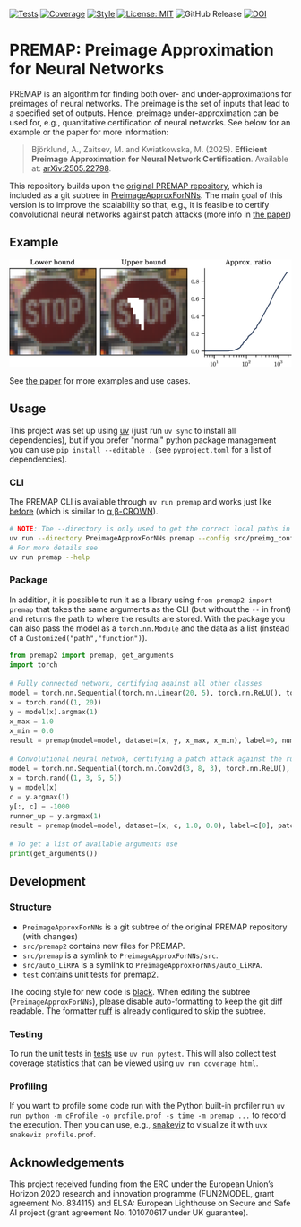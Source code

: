[![Tests](https://github.com/Aggrathon/Premap2/actions/workflows/pytest.yaml/badge.svg)](https://github.com/Aggrathon/Premap2/actions/workflows/pytest.yaml)
[![Coverage](https://img.shields.io/badge/Coverage%20-%20%3E90%20-%20)](https://github.com/Aggrathon/Premap2/actions/workflows/pytest.yaml)
[![Style](https://img.shields.io/badge/Style%20-%20Ruff%20-%20%23261230?logo=ruff)](https://github.com/Aggrathon/Premap2/actions/workflows/pytest.yaml)
[![License: MIT](https://img.shields.io/github/license/aggrathon/Premap2?label=License)](https://github.com/Aggrathon/Premap2/blob/main/LICENSE)
![GitHub Release](https://img.shields.io/github/v/release/aggrathon/Premap2?label=Release)
[![DOI](https://img.shields.io/badge/DOI%20-%2010.48550%2FarXiv.2505.22798%20-%20%23FAB70C?logo=doi)
](https://doi.org/10.48550/arXiv.2505.22798)
# PREMAP: Preimage Approximation for Neural Networks

PREMAP is an algorithm for finding both over- and under-approximations for preimages of neural networks.
The preimage is the set of inputs that lead to a specified set of outputs.
Hence, preimage under-approximation can be used for, e.g., quantitative certification of neural networks.
See below for an example or the paper for more information:

> Björklund, A., Zaitsev, M. and Kwiatkowska, M. (2025).
> **Efficient Preimage Approximation for Neural Network Certification**.
> Available at: [arXiv:2505.22798](https://doi.org/10.48550/arXiv.2505.22798).

This repository builds upon the [original PREMAP repository](https://github.com/Zhang-Xiyue/PreimageApproxForNNs), which is included as a git subtree in [PreimageApproxForNNs](PreimageApproxForNNs/).
The main goal of this version is to improve the scalability so that, e.g., it is feasible to certify convolutional neural networks against patch attacks (more info in [the paper](https://doi.org/10.48550/arXiv.2505.22798))


## Example

![Example patch attack](example.webp)

See [the paper](https://doi.org/10.48550/arXiv.2505.22798) for more examples and use cases.


## Usage

This project was set up using [uv](https://docs.astral.sh/uv) (just run `uv sync` to install all dependencies), but if you prefer "normal" python package management you can use `pip install --editable .` (see `pyproject.toml` for a list of dependencies).

### CLI

The PREMAP CLI is available through `uv run premap` and works just like [before](https://github.com/Zhang-Xiyue/PreimageApproxForNNs) (which is similar to [α,β-CROWN](https://github.com/Verified-Intelligence/alpha-beta-CROWN)).

```bash
# NOTE: The --directory is only used to get the correct local paths in the config
uv run --directory PreimageApproxForNNs premap --config src/preimg_configs/vcas.yaml --enable_input_split False
# For more details see
uv run premap --help
```

### Package

In addition, it is possible to run it as a library using `from premap2 import premap` that takes the same arguments as the CLI (but without the `--` in front) and returns the path to where the results are stored. With the package you can also pass the model as a `torch.nn.Module` and the data as a list (instead of a `Customized("path","function")`).

```python
from premap2 import premap, get_arguments
import torch

# Fully connected network, certifying against all other classes
model = torch.nn.Sequential(torch.nn.Linear(20, 5), torch.nn.ReLU(), torch.nn.Linear(5, 3))
x = torch.rand((1, 20))
y = model(x).argmax(1)
x_max = 1.0
x_min = 0.0
result = premap(model=model, dataset=(x, y, x_max, x_min), label=0, num_outputs=3, robustness_type='verified-acc')

# Convolutional neural netwok, certifying a patch attack against the runner up class
model = torch.nn.Sequential(torch.nn.Conv2d(3, 8, 3), torch.nn.ReLU(), torch.nn.Flatten(), torch.nn.Linear(8*3*3, 4))
x = torch.rand((1, 3, 5, 5))
y = model(x)
c = y.argmax(1)
y[:, c] = -1000
runner_up = y.argmax(1)
result = premap(model=model, dataset=(x, c, 1.0, 0.0), label=c[0], patch_x=1, patch_y=2, patch_w=3, patch_h=2, runner_up=runner_up, num_outputs=4, robustness_type='runnerup', threshold=0.75)

# To get a list of available arguments use
print(get_arguments())
```


## Development

### Structure

- `PreimageApproxForNNs` is a git subtree of the original PREMAP repository (with changes)
- `src/premap2` contains new files for PREMAP.
- `src/premap` is a symlink to `PreimageApproxForNNs/src`.
- `src/auto_LiRPA` is a symlink to `PreimageApproxForNNs/auto_LiRPA`.
- `test` contains unit tests for premap2.

The coding style for new code is [black](https://github.com/psf/black).
When editing the subtree (`PreimageApproxForNNs`), please disable auto-formatting to keep the git diff readable.
The formatter [ruff](https://docs.astral.sh/ruff) is already configured to skip the subtree.

### Testing

To run the unit tests in [tests](tests/) use `uv run pytest`.
This will also collect test coverage statistics that can be viewed using `uv run coverage html`.

### Profiling

If you want to profile some code run with the Python built-in profiler run
`uv run python -m cProfile -o profile.prof -s time -m premap ...`
to record the execution.
Then you can use, e.g., [snakeviz](https://github.com/jiffyclub/snakeviz) to visualize it with `uvx snakeviz profile.prof`.


## Acknowledgements

This project received funding from the ERC under the European Union’s Horizon 2020 research and innovation programme (FUN2MODEL, grant agreement No. 834115)
and ELSA: European Lighthouse on Secure and Safe AI project (grant agreement No. 101070617 under UK guarantee).
